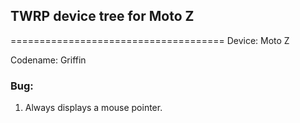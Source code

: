 ## TWRP device tree for Moto Z
=====================================
Device: Moto Z

Codename: Griffin

### Bug:

1. Always displays a mouse pointer.

